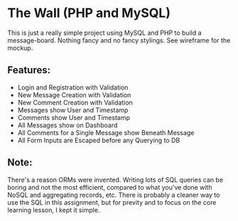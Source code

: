 # The Wall (PHP and MySQL)

This is just a really simple project using MySQL and PHP to build a message-board. Nothing fancy and no fancy stylings. See wireframe for the mockup.

## Features:

+ Login and Registration with Validation
+ New Message Creation with Validation
+ New Comment Creation with Validation
+ Messages show User and Timestamp
+ Comments show User and Timestamp
+ All Messages show on Dashboard
+ All Comments for a Single Message show Beneath Message
+ All Form Inputs are Escaped before any Querying to DB

## Note:
There's a reason ORMs were invented. Writing lots of SQL queries can be boring and not the most efficient, compared to what you've done with NoSQL and aggregating records, etc. There is probably a cleaner way to use the SQL in this assignment, but for previty and to focus on the core learning lesson, I kept it simple. 
